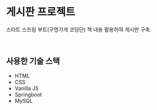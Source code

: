 # 게시판 프로젝트

스타트 스프링 부트(구멍가게 코딩단) 책 내용 활용하여 게시판 구축. 

<br/>

## 사용한 기술 스택

- HTML
- CSS
- Vanilla JS
- Springboot
- MySQL
